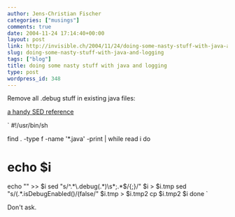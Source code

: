 ```yaml
---
author: Jens-Christian Fischer
categories: ["musings"]
comments: true
date: 2004-11-24 17:14:40+00:00
layout: post
link: http://invisible.ch/2004/11/24/doing-some-nasty-stuff-with-java-and-logging/
slug: doing-some-nasty-stuff-with-java-and-logging
tags: ["blog"]
title: doing some nasty stuff with java and logging
type: post
wordpress_id: 348
---
```


Remove all .debug stuff in existing java files:

[a handy SED reference](http://www.grymoire.com/Unix/Sed.html)

`
#!/usr/bin/sh

find . -type f -name '*.java' -print | while read i
do
# echo $i
echo "" >> $i
sed "s/^.*\.debug(.*)\s*;.*$/{;}/" $i > $i.tmp
sed "s/(.*\.isDebugEnabled()/(false/" $i.tmp > $i.tmp2
cp $i.tmp2 $i
done
`

Don't ask.
